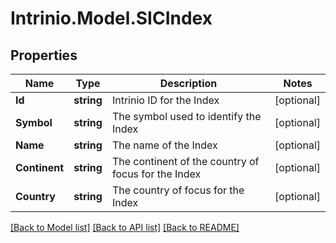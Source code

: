 # Intrinio.Model.SICIndex
## Properties

Name | Type | Description | Notes
------------ | ------------- | ------------- | -------------
**Id** | **string** | Intrinio ID for the Index | [optional] 
**Symbol** | **string** | The symbol used to identify the Index | [optional] 
**Name** | **string** | The name of the Index | [optional] 
**Continent** | **string** | The continent of the country of focus for the Index | [optional] 
**Country** | **string** | The country of focus for the Index | [optional] 

[[Back to Model list]](../README.md#documentation-for-models) [[Back to API list]](../README.md#documentation-for-api-endpoints) [[Back to README]](../README.md)

